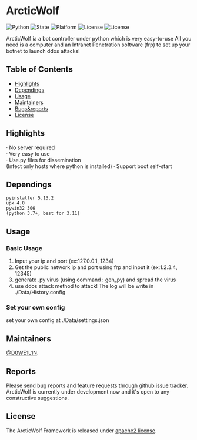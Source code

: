 
# ArcticWolf
<img src="https://img.shields.io/badge/Python-3.7+-green" alt="Python" />  <img src="https://img.shields.io/badge/State-developing-blue" alt="State" />  <img src="https://img.shields.io/badge/Platform-Windows-orange" alt="Platform" />  <img src="https://img.shields.io/badge/License-Apache2.0-red" alt="License" />  <img src="https://img.shields.io/badge/--red" alt="License" />

ArcticWolf ia a bot controller under python which is very easy-to-use
All you need is a computer and an Intranet Penetration software (frp) to set up your botnet to launch ddos attacks!

## Table of Contents

- [Highlights](#Hightlights)
- [Dependings](#dependings)
- [Usage](#usage)
- [Maintainers](#maintainers)
- [Bugs&reports](#reports)
- [License](#license)

## Highlights
· No server required  
· Very easy to use  
· Use.py files for dissemination  
(Infect only hosts where python is installed)
· Support boot self-start  

## Dependings
    pyinstaller 5.13.2
    upx 4.0   
    pywin32 306
    (python 3.7+, best for 3.11)  

## Usage  
  ### Basic Usage
  1. Input your ip and port (ex:127.0.0.1, 1234)
  2. Get the public network ip and port using frp and input it (ex:1.2.3.4, 12345)
  3. generate .py virus (using command : gen_py) and spread the virus
  4. use ddos attack method to attack!
  The log will be write in ./Data/History.config
  ### Set your own config
  set your own config at ./Data/settings.json
     
## Maintainers
[@D0WE1L1N](https://github.com/Duweilin).

## Reports

Please send bug reports and feature requests through [github issue tracker](https://github.com/DWL-stu/ArcticWolf/issues). ArcticWolf is currently under development now and it's open to any constructive suggestions.

 
## License
The ArcticWolf Framework is released under [apache2 license](https://github.com/DWL-stu/ArcticWolf/License).

